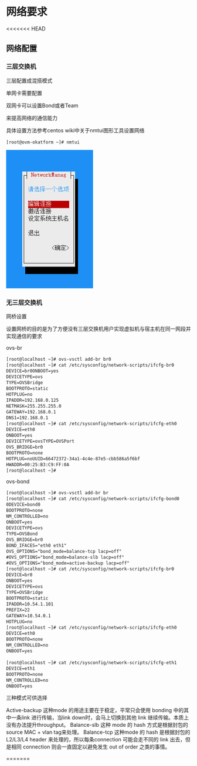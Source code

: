 # 网络要求

&lt;&lt;&lt;&lt;&lt;&lt;&lt; HEAD

## 网络配置

### 三层交换机

三层配置成混搭模式

单网卡需要配置

双网卡可以设置Bond或者Team

来提高网络的通信能力

具体设置方法参考centos wiki中关于nmtui图形工具设置网络

```
[root@ovm-okatform ~]# nmtui
```

![](/assets/nmtui1.png)

### 无三层交换机

网桥设置

设置网桥的目的是为了方便没有三层交换机用户实现虚拟机与宿主机在同一网段并实现通信的要求

ovs-br

```
[root@localhost ~]# ovs-vsctl add-br br0
[root@localhost ~]# cat /etc/sysconfig/network-scripts/ifcfg-br0 
DEVICE=br0ONBOOT=yes
DEVICETYPE=ovs
TYPE=OVSBridge
BOOTPROTO=static
HOTPLUG=no
IPADDR=192.168.0.125
NETMASK=255.255.255.0
GATEWAY=192.168.0.1
DNS1=192.168.0.1
[root@localhost ~]# cat /etc/sysconfig/network-scripts/ifcfg-eth0 
DEVICE=eth0
ONBOOT=yes
DEVICETYPE=ovsTYPE=OVSPort
OVS_BRIDGE=br0
BOOTPROTO=none
HOTPLUG=noUUID=66472372-34a1-4c4e-87e5-cbb586a5f6bf
HWADDR=00:25:B3:C9:FF:0A
[root@localhost ~]# 
```

ovs-bond

```
[root@localhost ~]# ovs-vsctl add-br br
[root@localhost ~]# cat /etc/sysconfig/network-scripts/ifcfg-bond0
0DEVICE=bond0 
BOOTPROTO=none 
NM_CONTROLLED=no 
ONBOOT=yes
DEVICETYPE=ovs 
TYPE=OVSBond
OVS_BRIDGE=br0
BOND_IFACES="eth0 eth1"
OVS_OPTIONS="bond_mode=balance-tcp lacp=off" 
#OVS_OPTIONS="bond_mode=balance-slb lacp=off" 
#OVS_OPTIONS="bond_mode=active-backup lacp=off" 
[root@localhost ~]# cat /etc/sysconfig/network-scripts/ifcfg-br0
DEVICE=br0
ONBOOT=yes
DEVICETYPE=ovs
TYPE=OVSBridge
BOOTPROTO=static
IPADDR=10.54.1.101
PREFIX=22
GATEWAY=10.54.0.1
HOTPLUG=no 
[root@localhost ~]# cat /etc/sysconfig/network-scripts/ifcfg-eth0
DEVICE=eth0
BOOTPROTO=none
NM_CONTROLLED=no
ONBOOT=yes

[root@localhost ~]# cat /etc/sysconfig/network-scripts/ifcfg-eth1
DEVICE=eth1
BOOTPROTO=none
NM_CONTROLLED=no
ONBOOT=yes
```

三种模式可供选择

Active-backup
这种mode 的用途主要在于稳定，平常只会使用 bonding 中的其中一条link 进行传输，当link down时，会马上切换到其他 link 继续传输。本质上没有办法提升throughput。
Balance-slb
这种 mode 的 hash 方式是根据封包的 source MAC + vlan tag来处理。
Balance-tcp
这种mode 的 hash 是根据封包的 L2\/L3\/L4 header 来处理的，所以每条connection 可能会走不同的 link 出去，但是相同 connection 则会一直固定以避免发生 out of order 之类的事情。

=======

